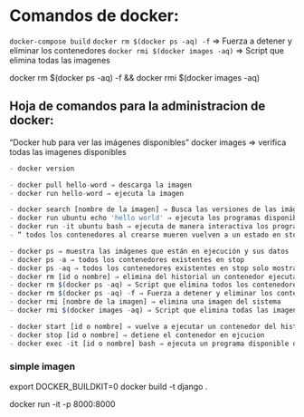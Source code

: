 
# Comandos de docker:


`docker-compose build`
`docker rm $(docker ps -aq) -f`  ⇒ Fuerza a detener y eliminar los contenedores
`docker rmi $(docker images -aq)` ⇒ Script que elimina todas las imagenes 

docker rm $(docker ps -aq) -f && docker rmi $(docker images -aq)




## Hoja de comandos para la administracion de docker:
“Docker hub para ver las imágenes disponibles” docker images ⇒ verifica todas las imagenes disponibles

```js
- docker version

- docker pull hello-word ⇒ descarga la imagen
- docker run hello-word ⇒ ejecuta la imagen

- docker search [nombre de la imagen] ⇒ Busca las versiones de las imágenes
- docker run ubuntu echo 'hello world' ⇒ ejecuta los programas disponibles dentro de la imagen
- docker run -it ubuntu bash ⇒ ejecuta de manera interactiva los programas disponibles dentro de la imagen
- “ todos los contenedores al crearse mueren vuelven a un estado en stop automáticamente”

- docker ps ⇒ muestra las imágenes que están en ejecución y sus datos
- docker ps -a ⇒ todos los contenedores existentes en stop
- docker ps -aq ⇒ todos los contenedores existentes en stop solo mostrando una lista de id’s
- docker rm [id o nombre] ⇒ elimina del historial un contenedor ejecutado a través del nombre o id devuelto en el historial
- docker rm $(docker ps -aq) ⇒ Script que elimina todos los contenedores en stop
- docker rm $(docker ps -aq) -f ⇒ Fuerza a detener y eliminar los contenedores
- docker rmi [nombre de la imagen] ⇒ elimina una imagen del sistema
- docker rmi $(docker images -aq) ⇒ Script que elimina todas las imagenes

- docker start [id o nombre] ⇒ vuelve a ejecutar un contenedor del historial o en stop
- docker stop [id o nombre] ⇒ detiene el contenedor en ejcucion
- docker exec -it [id o nombre] bash ⇒ ejecuta un programa disponible dentro del contenedor en un contenedor previamente creado

```

### simple imagen

export DOCKER_BUILDKIT=0 
docker build -t django .

docker run -it -p 8000:8000